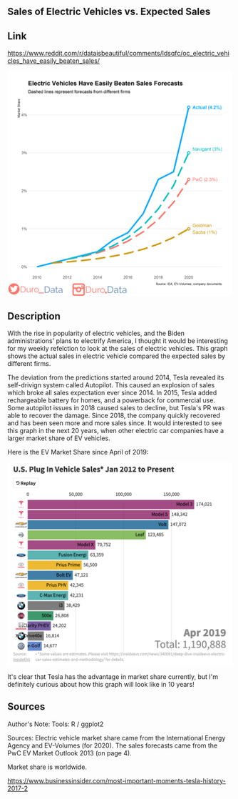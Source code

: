 ## Sales of Electric Vehicles vs. Expected Sales


## Link 
https://www.reddit.com/r/dataisbeautiful/comments/ldsqfc/oc_electric_vehicles_have_easily_beaten_sales/

![image](images/electriccars.png)

## Description
With the rise in popularity of electric vehicles, and the Biden administrations' plans to electrify America, I thought it would be interesting for my weekly refelction to look at the sales of electric vehicles. This graph shows the actual sales in electric vehicle compared the expected sales by different firms.

The deviation from the predictions started around 2014, Tesla revealed its self-drivign system called Autopilot. This caused an explosion of sales which broke all sales expectation ever since 2014. In 2015, Tesla added rechargeable battery for homes, and a powerback for commercial use. Some autopilot issues in 2018 caused sales to decline, but Tesla's PR was able to recover the damage. Since 2018, the company quickly recovered and has been seen more and more sales since. It would interested to see this graph in the next 20 years, when other electric car companies have a larger market share of EV vehicles.


Here is the EV Market Share since April of 2019:

![image](images/usEV.png)

It's clear that Tesla has the advantage in market share currently, but I'm definitely curious about how this graph will look like in 10 years!


## Sources
Author's Note:
Tools: R / ggplot2

Sources: Electric vehicle market share came from the International Energy Agency and EV-Volumes (for 2020). The sales forecasts came from the PwC EV Market Outlook 2013 (on page 4).

Market share is worldwide.


https://www.businessinsider.com/most-important-moments-tesla-history-2017-2